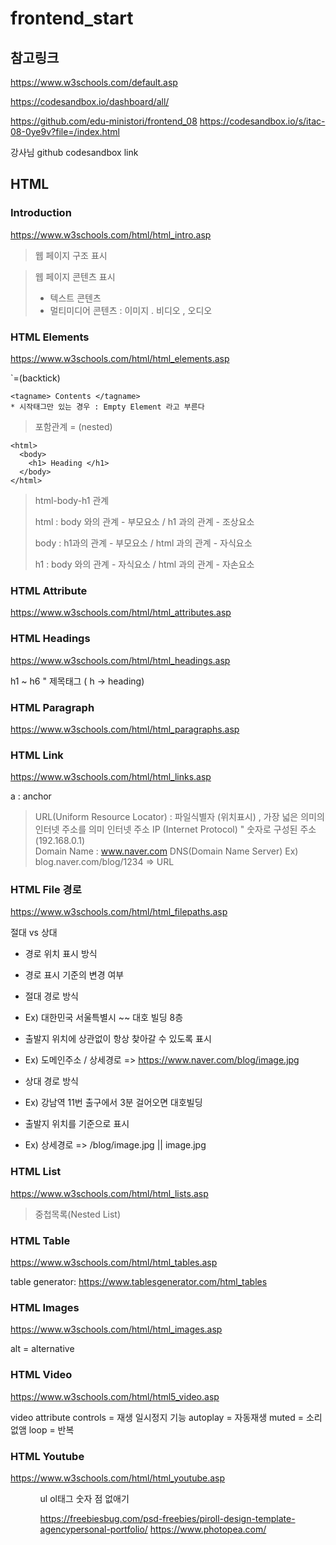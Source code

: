# frontend_start

## 참고링크
https://www.w3schools.com/default.asp

https://codesandbox.io/dashboard/all/

https://github.com/edu-ministori/frontend_08
https://codesandbox.io/s/itac-08-0ye9v?file=/index.html

강사님 github codesandbox link

## HTML

### Introduction 

https://www.w3schools.com/html/html_intro.asp

> 웹 페이지 구조 표시
 
> 웹 페이지 콘텐츠 표시
> - 텍스트 콘텐츠
> - 멀티미디어 콘텐츠 : 이미지 . 비디오 , 오디오

### HTML Elements

https://www.w3schools.com/html/html_elements.asp

`=(backtick)
```
<tagname> Contents </tagname>
* 시작태그만 있는 경우 : Empty Element 라고 부른다

```

> 포함관계 = (nested)
```
<html>
  <body>
    <h1> Heading </h1>
  </body>
</html>

```

> html-body-h1 관계
> 
> html : body 와의 관계 - 부모요소 / h1 과의 관계 - 조상요소
> 
> body : h1과의 관계 - 부모요소 / html 과의 관계 - 자식요소
> 
> h1 : body 와의 관계 - 자식요소 / html 과의 관계 - 자손요소

### HTML Attribute

https://www.w3schools.com/html/html_attributes.asp


### HTML Headings

https://www.w3schools.com/html/html_headings.asp

h1 ~ h6 " 제목태그 ( h -> heading)

### HTML Paragraph

https://www.w3schools.com/html/html_paragraphs.asp

### HTML Link

https://www.w3schools.com/html/html_links.asp

a : anchor 

> URL(Uniform Resource Locator) : 파일식별자 (위치표시) ,  가장 넓은 의미의 인터넷 주소를 의미
> 인터넷 주소
> IP (Internet Protocol) " 숫자로 구성된 주소(192.168.0.1)  
> Domain Name : www.naver.com DNS(Domain Name Server)
> Ex) blog.naver.com/blog/1234 => URL

### HTML File 경로

https://www.w3schools.com/html/html_filepaths.asp

절대 vs 상대 
- 경로 위치 표시 방식
- 경로 표시 기준의 변경 여부

- 절대 경로 방식
- Ex) 대한민국 서울특별시 ~~ 대호 빌딩 8층
- 출발지 위치에 상관없이 항상 찾아갈 수 있도록 표시
- Ex) 도메인주소 / 상세경로 => https://www.naver.com/blog/image.jpg

- 상대 경로 방식
- Ex) 강남역 11번 출구에서 3분 걸어오면 대호빌딩
- 출발지 위치를 기준으로 표시
- Ex) 상세경로 => /blog/image.jpg || image.jpg

### HTML List

https://www.w3schools.com/html/html_lists.asp

>중첩목록(Nested List)



### HTML Table

https://www.w3schools.com/html/html_tables.asp
 
table generator: https://www.tablesgenerator.com/html_tables

### HTML Images

https://www.w3schools.com/html/html_images.asp

alt = alternative

### HTML Video

https://www.w3schools.com/html/html5_video.asp

video attribute
controls = 재생 일시정지 기능
autoplay = 자동재생
muted = 소리 없앰
loop = 반복

### HTML Youtube

https://www.w3schools.com/html/html_youtube.asp





<ul class="ulist">
 <ol class="ulist">
  ul ol태그 숫자 점 없애기

  
https://freebiesbug.com/psd-freebies/piroll-design-template-agencypersonal-portfolio/
https://www.photopea.com/

